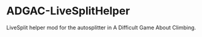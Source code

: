 # ADGAC-LiveSplitHelper
LiveSplit helper mod for the autosplitter in A Difficult Game About Climbing.
